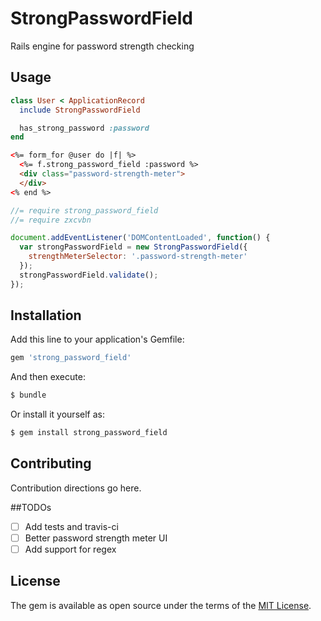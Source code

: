 # StrongPasswordField
Rails engine for password strength checking

## Usage

```ruby
class User < ApplicationRecord
  include StrongPasswordField

  has_strong_password :password
end
```

```html
<%= form_for @user do |f| %>
  <%= f.strong_password_field :password %>
  <div class="password-strength-meter">
  </div>
<% end %>
```

```javascript
//= require strong_password_field
//= require zxcvbn

document.addEventListener('DOMContentLoaded', function() {
  var strongPasswordField = new StrongPasswordField({
    strengthMeterSelector: '.password-strength-meter'
  });
  strongPasswordField.validate();
});
```

## Installation
Add this line to your application's Gemfile:

```ruby
gem 'strong_password_field'
```

And then execute:
```bash
$ bundle
```

Or install it yourself as:
```bash
$ gem install strong_password_field
```

## Contributing
Contribution directions go here.

##TODOs
- [ ] Add tests and travis-ci
- [ ] Better password strength meter UI
- [ ] Add support for regex

## License
The gem is available as open source under the terms of the [MIT License](https://opensource.org/licenses/MIT).
